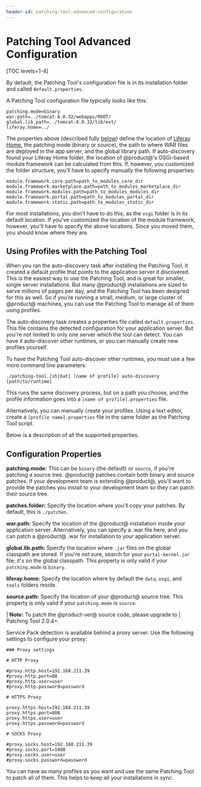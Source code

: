 ```yaml
---
header-id: patching-tool-advanced-configuration
---
```


# Patching Tool Advanced Configuration

[TOC levels=1-4]

By default, the Patching Tool's configuration file is in its installation folder
and called `default.properties`.

A Patching Tool configuration file typically looks like this:

    patching.mode=binary
    war.path=../tomcat-8.0.32/webapps/ROOT/
    global.lib.path=../tomcat-8.0.32/lib/ext/
    liferay.home=../

The properties above (described fully [below](#using-profiles-with-the-patching-tool)) 
define the location of
[Liferay Home](/docs/7-0/deploy/-/knowledge_base/d/installing-product#liferay-home),
the patching mode (binary or source), the path to where WAR files are deployed
in the app server, and the global library path. If auto-discovery found your
Liferay Home folder, the location of @product@'s OSGi-based module framework can
be calculated from this. If, however, you customized the folder structure,
you'll have to specify manually the following properties: 

    module.framework.core.path=path_to_modules_core_dir
    module.framework.marketplace.path=path_to_modules_marketplace_dir
    module.framework.modules.path=path_to_modules_modules_dir
    module.framework.portal.path=path_to_modules_portal_dir
    module.framework.static.path=path_to_modules_static_dir

For most installations, you don't have to do this, as the `osgi` folder is in
its default location. If you've customized the location of the module framework,
however, you'll have to specify the above locations. Since you moved them, you
should know where they are.

## Using Profiles with the Patching Tool

When you ran the auto-discovery task after installing the Patching Tool, it
created a default profile that points to the application server it discovered.
This is the easiest way to use the Patching Tool, and is great for smaller,
single server installations. But many @product@ installations are sized to serve
millions of pages per day, and the Patching Tool has been designed for this as
well. So if you're running a small, medium, or large cluster of @product@
machines, you can use the Patching Tool to manage all of them using profiles. 

The auto-discovery task creates a properties file called `default.properties`.
This file contains the detected configuration for your application server. But
you're not limited to only one server which the tool can detect. You can have it
auto-discover other runtimes, or you can manually create new profiles yourself. 

To have the Patching Tool auto-discover other runtimes, you must use a few
more command line parameters: 

    ./patching-tool.[sh|bat] [name of profile] auto-discovery [path/to/runtime]
 
This runs the same discovery process, but on a path you choose, and the
profile information goes into a `[name of profile].properties` file. 

Alternatively, you can manually create your profiles. Using a text editor,
create a `[profile name].properties` file in the same folder as the Patching
Tool script. 

Below is a description of all the supported properties. 

## Configuration Properties

**patching.mode:** This can be `binary` (the default) or `source`, if you're
patching a source tree. @product@ patches contain both binary and source patches.
If your development team is extending @product@, you'll want to provide the
patches you install to your development team so they can patch their source
tree. 

**patches.folder:** Specify the location where you'll copy your patches. By
default, this is `./patches`. 

**war.path:** Specify the location of the @product@ installation inside your
application server.  Alternatively, you can specify a .war file here, and you
can patch a @product@ .war for installation to your application server. 

**global.lib.path:** Specify the location where `.jar` files on the global
classpath are stored. If you're not sure, search for your `portal-kernel.jar`
file; it's on the global classpath. This property is only valid if your
`patching.mode` is `binary`. 

**liferay.home:** Specify the location where by default the `data`,
`osgi`, and `tools` folders reside.

**source.path:** Specify the location of your @product@ source tree. This property
is only valid if your `patching.mode` is `source`. 

| **Note:** To patch the @product-ver@ source code, please upgrade to
| Patching Tool 2.0.4+.

Service Pack detection is available behind a proxy server. Use the following
settings to configure your proxy: 

    ### Proxy settings

    # HTTP Proxy

    #proxy.http.host=192.168.211.39
    #proxy.http.port=80
    #proxy.http.user=user
    #proxy.http.password=password

    # HTTPS Proxy

    proxy.https.host=192.168.211.39
    proxy.https.port=808
    proxy.https.user=user
    proxy.https.password=password

    # SOCKS Proxy

    #proxy.socks.host=192.168.211.39
    #proxy.socks.port=1080
    #proxy.socks.user=user
    #proxy.socks.password=password

You can have as many profiles as you want and use the same Patching Tool to
patch all of them. This helps to keep all your installations in sync.
